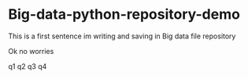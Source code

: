 # Big-data-python-repository-demo

This is a first sentence im writing and saving in Big data file repository

Ok no worries

q1
q2
q3
q4
